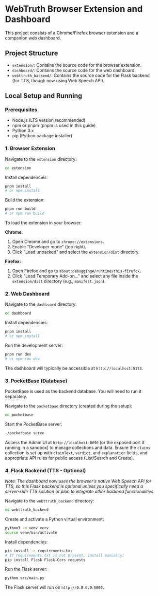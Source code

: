 # WebTruth Browser Extension and Dashboard

This project consists of a Chrome/Firefox browser extension and a companion web dashboard.

## Project Structure

- `extension/`: Contains the source code for the browser extension.
- `dashboard/`: Contains the source code for the web dashboard.
- `webttruth_backend/`: Contains the source code for the Flask backend (for TTS, though now using Web Speech API).

## Local Setup and Running

### Prerequisites

- Node.js (LTS version recommended)
- npm or pnpm (pnpm is used in this guide)
- Python 3.x
- pip (Python package installer)

### 1. Browser Extension

Navigate to the `extension` directory:

```bash
cd extension
```

Install dependencies:

```bash
pnpm install
# or npm install
```

Build the extension:

```bash
pnpm run build
# or npm run build
```

To load the extension in your browser:

**Chrome:**
1. Open Chrome and go to `chrome://extensions`.
2. Enable "Developer mode" (top right).
3. Click "Load unpacked" and select the `extension/dist` directory.

**Firefox:**
1. Open Firefox and go to `about:debugging#/runtime/this-firefox`.
2. Click "Load Temporary Add-on..." and select any file inside the `extension/dist` directory (e.g., `manifest.json`).

### 2. Web Dashboard

Navigate to the `dashboard` directory:

```bash
cd dashboard
```

Install dependencies:

```bash
pnpm install
# or npm install
```

Run the development server:

```bash
pnpm run dev
# or npm run dev
```

The dashboard will typically be accessible at `http://localhost:5173`.

### 3. PocketBase (Database)

PocketBase is used as the backend database. You will need to run it separately.

Navigate to the `pocketbase` directory (created during the setup):

```bash
cd pocketbase
```

Start the PocketBase server:

```bash
./pocketbase serve
```

Access the Admin UI at `http://localhost:8090` (or the exposed port if running in a sandbox) to manage collections and data. Ensure the `claims` collection is set up with `claimText`, `verdict`, and `explanation` fields, and appropriate API rules for public access (List/Search and Create).

### 4. Flask Backend (TTS - Optional)

*Note: The dashboard now uses the browser's native Web Speech API for TTS, so this Flask backend is optional unless you specifically need a server-side TTS solution or plan to integrate other backend functionalities.*

Navigate to the `webttruth_backend` directory:

```bash
cd webttruth_backend
```

Create and activate a Python virtual environment:

```bash
python3 -m venv venv
source venv/bin/activate
```

Install dependencies:

```bash
pip install -r requirements.txt
# If requirements.txt is not present, install manually:
pip install Flask Flask-Cors requests
```

Run the Flask server:

```bash
python src/main.py
```

The Flask server will run on `http://0.0.0.0:5000`.

